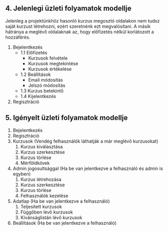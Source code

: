## 4. Jelenlegi üzleti folyamatok modellje

Jelenleg a projektünkhöz hasonló kurzus megosztó oldalakon nem tudsz saját kurzust létrehozni, ezért szeretnénk ezt megvalósítani. A másik hátránya a meglévő oldalaknak az, hogy előfizetés nélkül korlátozott a hozzáférés.

1. Bejelentkezés
    - 1.1 Előfizetés
        - Kurzusok felvétele
        - Kurzusok megtekintése
        - Kurzusok értékelése
    - 1.2 Beállítások
        - Email módosítás
        - Jelszó módosítás
    - 1.3 Kurzus betekintő
    - 1.4 Kijelentkezés
2. Regisztráció

## 5. Igényelt üzleti folyamatok modellje

1. Bejelentkezés
2. Regisztráció
3. Kurzusok (Vendég felhasználók láthatják a már meglévő kurzusokat)
    1. Kurzus kiválasztása
    2. Kurzus szerkesztése
    3. Kurzus törlése
    4. Mérföldkövek
4. Admin jogosultsággal (Ha be van jelentkezve a felhasználó és admin is egyben)
	1. Kurzus létrehozása
	2. Kurzus szerkesztése
	3. Kurzus törlése
	4. Felhasználók kezelése
5. Adatlap (Ha be van jelentkezve a felhasználó)
   1. Teljesített kurzusok
   2. Függőben lévő kurzusok
   3. Kívánságlistán lévő kurzusok
6. Beállítások (Ha be van jelentkezve a felhasználó)
